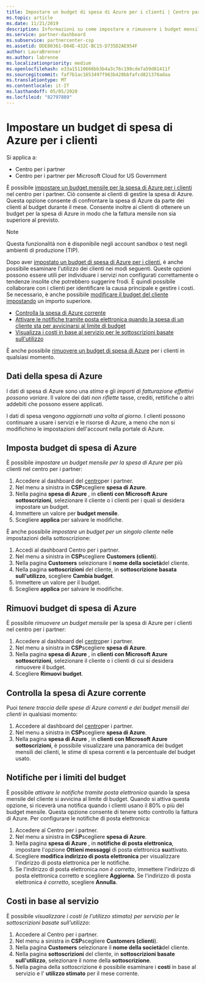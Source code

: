 ```yaml
---
title: Impostare un budget di spesa di Azure per i clienti | Centro partner
ms.topic: article
ms.date: 11/21/2019
description: Informazioni su come impostare o rimuovere i budget mensili per la spesa di Azure per i clienti e anche per visualizzare i dati di spesa di Azure e impostare le notifiche relative al budget.
ms.service: partner-dashboard
ms.subservice: partnercenter-csp
ms.assetid: DDE80361-D04E-432C-BC15-D735D2AE954F
author: LauraBrenner
ms.author: labrenne
ms.localizationpriority: medium
ms.openlocfilehash: e33a15110666bb3b4a3c76c198cde7a59d81411f
ms.sourcegitcommit: faf7b1ac1653497f963b428bbfafcd821378adaa
ms.translationtype: MT
ms.contentlocale: it-IT
ms.lasthandoff: 05/05/2020
ms.locfileid: "82797889"
---
```

# <a name="set-an-azure-spending-budget-for-your-customers"></a>Impostare un budget di spesa di Azure per i clienti

Si applica a:

- Centro per i partner
- Centro per i partner per Microsoft Cloud for US Government

È possibile [impostare un budget mensile per la spesa di Azure per i clienti](#set-azure-spending-budget) nel centro per i partner. Ciò consente ai clienti di gestire la spesa di Azure. Questa opzione consente di confrontare la spesa di Azure da parte dei clienti al budget durante il mese. Consente inoltre ai clienti di ottenere un budget per la spesa di Azure in modo che la fattura mensile non sia superiore al previsto.


> [!NOTE]  
> Questa funzionalità non è disponibile negli account sandbox o test negli ambienti di produzione (TIP).

Dopo aver [impostato un budget di spesa di Azure per i clienti](#set-azure-spending-budget), è anche possibile esaminare l'utilizzo dei clienti nei modi seguenti. Queste opzioni possono essere utili per individuare i servizi non configurati correttamente o tendenze insolite che potrebbero suggerire frodi. È quindi possibile collaborare con i clienti per identificare la causa principale e gestire i costi. Se necessario, è anche possibile [modificare il budget del cliente impostando](#set-azure-spending-budget) un importo superiore.

- [Controlla la spesa di Azure corrente](#check-current-azure-spending)
- [Attivare le notifiche tramite posta elettronica quando la spesa di un cliente sta per avvicinarsi al limite di budget](#notifications-for-budget-limits)
- [Visualizza i costi in base al servizio per le sottoscrizioni basate sull'utilizzo](#itemized-costs-by-service)

È anche possibile [rimuovere un budget di spesa di Azure](#remove-azure-spending-budget) per i clienti in qualsiasi momento.

## <a name="azure-spending-data"></a>Dati della spesa di Azure

I dati di spesa di Azure sono una *stima* e gli *importi di fatturazione effettivi possono variare*. Il valore dei dati *non riflette* tasse, crediti, rettifiche o altri addebiti che possono essere applicati.

I dati di spesa vengono *aggiornati una volta al giorno*. I clienti possono continuare a usare i servizi e le risorse di Azure, a meno che non si modifichino le impostazioni dell'account nella portale di Azure.

## <a name="set-azure-spending-budget"></a>Imposta budget di spesa di Azure

È possibile *impostare un budget mensile per la spesa di Azure* per più clienti nel centro per i partner:

1. Accedere al dashboard del [centro](https://partner.microsoft.com/dashboard/)per i partner.
2. Nel menu a sinistra in **CSP**scegliere **spesa di Azure**.
3. Nella pagina **spesa di Azure** , in **clienti con Microsoft Azure sottoscrizioni**, selezionare il cliente o i clienti per i quali si desidera impostare un budget.
4. Immettere un valore per **budget mensile**.
5. Scegliere **applica** per salvare le modifiche.

È anche possibile *impostare un budget per un singolo cliente* nelle impostazioni della sottoscrizione:

1. Accedi al dashboard Centro per i partner.
2. Nel menu a sinistra in **CSP**scegliere **Customers (clienti**).
3. Nella pagina **Customers** selezionare il **nome della società**del cliente.
4. Nella pagina **sottoscrizioni** del cliente, in **sottoscrizione basata sull'utilizzo**, scegliere **Cambia budget**.
5. Immettere un valore per il budget.
6. Scegliere **applica** per salvare le modifiche.

## <a name="remove-azure-spending-budget"></a>Rimuovi budget di spesa di Azure

È possibile *rimuovere un budget mensile* per la spesa di Azure per i clienti nel centro per i partner:

1. Accedere al dashboard del [centro](https://partner.microsoft.com/dashboard/)per i partner.
2. Nel menu a sinistra in **CSP**scegliere **spesa di Azure**.
3. Nella pagina **spesa di Azure** , in **clienti con Microsoft Azure sottoscrizioni**, selezionare il cliente o i clienti di cui si desidera rimuovere il budget.
4. Scegliere **Rimuovi budget**.

## <a name="check-current-azure-spending"></a>Controlla la spesa di Azure corrente

Puoi *tenere traccia delle spese di Azure correnti e dei budget mensili dei clienti* in qualsiasi momento:

1. Accedere al dashboard del [centro](https://partner.microsoft.com/dashboard/)per i partner.
2. Nel menu a sinistra in **CSP**scegliere **spesa di Azure**.
3. Nella pagina **spesa di Azure** , in **clienti con Microsoft Azure sottoscrizioni**, è possibile visualizzare una panoramica dei budget mensili dei clienti, le stime di spesa correnti e la percentuale del budget usato.

## <a name="notifications-for-budget-limits"></a>Notifiche per i limiti del budget

È possibile *attivare le notifiche tramite posta elettronica* quando la spesa mensile del cliente si avvicina al limite di budget. Quando si attiva questa opzione, si riceverà una notifica quando i clienti usano il 80% o più del budget mensile. Questa opzione consente di tenere sotto controllo la fattura di Azure. Per configurare le notifiche di posta elettronica:

1. Accedere al Centro per i partner.
2. Nel menu a sinistra in **CSP**scegliere **spesa di Azure**.
3. Nella pagina **spesa di Azure** , in **notifiche di posta elettronica**, impostare l'opzione **Ottieni messaggi** di posta elettronica **su**attivato.
4. Scegliere **modifica indirizzo di posta elettronica** per visualizzare l'indirizzo di posta elettronica per le notifiche.
5. Se l'indirizzo di posta elettronica *non è corretto*, immettere l'indirizzo di posta elettronica corretto e scegliere **Aggiorna**. Se l'indirizzo di posta elettronica *è corretto*, scegliere **Annulla**.

## <a name="itemized-costs-by-service"></a>Costi in base al servizio

È possibile *visualizzare i costi (e l'utilizzo stimato) per servizio per le sottoscrizioni basate sull'utilizzo*:

1. Accedere al Centro per i partner.
2. Nel menu a sinistra in **CSP**scegliere **Customers (clienti**).
3. Nella pagina **Customers** selezionare il **nome della società**del cliente.
4. Nella pagina **sottoscrizioni** del cliente, in **sottoscrizioni basate sull'utilizzo**, selezionare il nome della **sottoscrizione**.
5. Nella pagina della sottoscrizione è possibile esaminare i **costi** in base al servizio e l' **utilizzo stimato** per il mese corrente.

